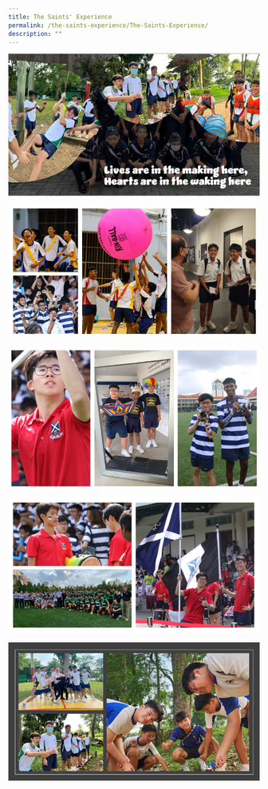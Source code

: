 ```yaml
---
title: The Saints' Experience
permalink: /the-saints-experience/The-Saints-Experience/
description: ""
---
```

![](/images/Saints%20Experience%20Page/exp1.png)

![](/images/Saints%20Experience%20Page/Exp2.png)

![](/images/Saints%20Experience%20Page/Exp3.png)

![](/images/Saints%20Experience%20Page/Exp4.png)

![](/images/Saints%20Experience%20Page/Exp5.png)